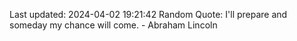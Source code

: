 Last updated: 2024-04-02 19:21:42
Random Quote: I'll prepare and someday my chance will come. - Abraham Lincoln